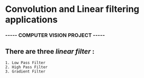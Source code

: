# Convolution and Linear filtering applications
### ----- COMPUTER VISION PROJECT -----


## There are **three** *linear filter* :
    1. Low Pass Filter
    2. High Pass Filter
    3. Gradient Filter
    

